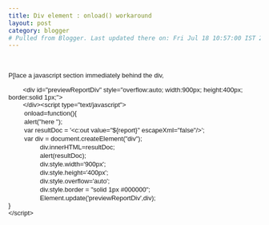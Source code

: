 ```yaml
---
title: Div element : onload() workaround
layout: post
category: blogger
# Pulled from Blogger. Last updated there on: Fri Jul 18 10:57:00 IST 2008
---
```

<BR>  <P><FONT SIZE=2 FACE="Arial">P[lace a javascript section immediately behind the div,</FONT> </P>  <P><FONT SIZE=2 FACE="Arial">&nbsp;&nbsp;&nbsp;&nbsp;&nbsp;&nbsp;&nbsp; &lt;div id=&quot;previewReportDiv&quot; style=&quot;overflow:auto; width:900px; height:400px; border:solid 1px;&quot;&gt;</FONT> <BR><FONT SIZE=2 FACE="Arial">&nbsp;&nbsp;&nbsp;&nbsp;&nbsp;&nbsp;&nbsp; &lt;/div&gt;&lt;script type=&quot;text/javascript&quot;&gt;</FONT> <BR>&nbsp;&nbsp;&nbsp;&nbsp;&nbsp;&nbsp;&nbsp; <FONT SIZE=2 FACE="Arial">onload=function(){</FONT> <BR>&nbsp;&nbsp;&nbsp;&nbsp;&nbsp;&nbsp;&nbsp; <FONT SIZE=2 FACE="Arial">alert(&quot;here &quot;);</FONT> <BR>&nbsp;&nbsp;&nbsp;&nbsp;&nbsp;&nbsp;&nbsp; <FONT SIZE=2 FACE="Arial">var resultDoc = '&lt;c:out value=&quot;${report}&quot; escapeXml=&quot;false&quot;/&gt;';</FONT> <BR>&nbsp;&nbsp;&nbsp;&nbsp;&nbsp;&nbsp;&nbsp; <FONT SIZE=2 FACE="Arial">var div = document.createElement(&quot;div&quot;);</FONT> <BR>&nbsp;&nbsp;&nbsp;&nbsp;&nbsp;&nbsp;&nbsp; &nbsp;&nbsp;&nbsp;&nbsp;&nbsp;&nbsp;&nbsp; <FONT SIZE=2 FACE="Arial">div.innerHTML=resultDoc;</FONT> <BR>&nbsp;&nbsp;&nbsp;&nbsp;&nbsp;&nbsp;&nbsp; &nbsp;&nbsp;&nbsp;&nbsp;&nbsp;&nbsp;&nbsp; <FONT SIZE=2 FACE="Arial">alert(resultDoc);</FONT> <BR>&nbsp;&nbsp;&nbsp;&nbsp;&nbsp;&nbsp;&nbsp; &nbsp;&nbsp;&nbsp;&nbsp;&nbsp;&nbsp;&nbsp; <FONT SIZE=2 FACE="Arial">div.style.width='900px';</FONT> <BR>&nbsp;&nbsp;&nbsp;&nbsp;&nbsp;&nbsp;&nbsp; &nbsp;&nbsp;&nbsp;&nbsp;&nbsp;&nbsp;&nbsp; <FONT SIZE=2 FACE="Arial">div.style.height='400px';</FONT> <BR>&nbsp;&nbsp;&nbsp;&nbsp;&nbsp;&nbsp;&nbsp; &nbsp;&nbsp;&nbsp;&nbsp;&nbsp;&nbsp;&nbsp; <FONT SIZE=2 FACE="Arial">div.style.overflow='auto';</FONT> <BR>&nbsp;&nbsp;&nbsp;&nbsp;&nbsp;&nbsp;&nbsp; &nbsp;&nbsp;&nbsp;&nbsp;&nbsp;&nbsp;&nbsp; <FONT SIZE=2 FACE="Arial">div.style.border = &quot;solid 1px #000000&quot;;</FONT> <BR>&nbsp;&nbsp;&nbsp;&nbsp;&nbsp;&nbsp;&nbsp; &nbsp;&nbsp;&nbsp;&nbsp;&nbsp;&nbsp;&nbsp; <FONT SIZE=2 FACE="Arial">Element.update('previewReportDiv',div);</FONT> <BR><FONT SIZE=2 FACE="Arial">}</FONT> <BR><FONT SIZE=2 FACE="Arial">&lt;/script&gt;</FONT> </P>  
